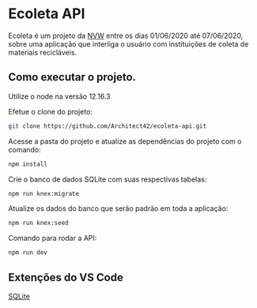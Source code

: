 # Ecoleta API
Ecoleta é um projeto da [NVW](https://nextlevelweek.com/) entre os dias 01/06/2020 até 07/06/2020, sobre uma aplicação que interliga o usuário com instituições de coleta de materiais recicláveis.

## Como executar o projeto.
Utilize o node na versão 12.16.3

Efetue o clone do projeto:
```bash
git clone https://github.com/Architect42/ecoleta-api.git
```

Acesse a pasta do projeto e atualize as dependências do projeto com o comando:
```bash
npm install
```

Crie o banco de dados SQLite com suas respectivas tabelas:
```bash
npm run knex:migrate
```

Atualize os dados do banco que serão padrão em toda a aplicação:
```bash
npm run knex:seed
```

Comando para rodar a API:
```bash
npm run dev
```

## Extenções do VS Code
[SQLite](https://marketplace.visualstudio.com/items?itemName=alexcvzz.vscode-sqlite)